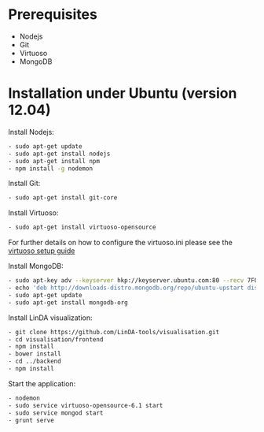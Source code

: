 Prerequisites
=============

- Nodejs
- Git
- Virtuoso
- MongoDB

Installation under Ubuntu (version 12.04)
=======================================

Install Nodejs:
```sh
- sudo apt-get update
- sudo apt-get install nodejs
- sudo apt-get install npm
- npm install -g nodemon
```
Install Git:
```sh
- sudo apt-get install git-core
```
Install Virtuoso:
```sh
- sudo apt-get install virtuoso-opensource
```
For further details on how to configure the virtuoso.ini please see the [virtuoso setup guide](http://virtuoso.openlinksw.com/dataspace/doc/dav/wiki/Main/VOSUbuntuNotes)  

Install MongoDB: 
```sh
- sudo apt-key adv --keyserver hkp://keyserver.ubuntu.com:80 --recv 7F0CEB10
- echo 'deb http://downloads-distro.mongodb.org/repo/ubuntu-upstart dist 10gen' | sudo tee /etc/apt/sources.list.d/mongodb.list
- sudo apt-get update
- sudo apt-get install mongodb-org
```

Install LinDA visualization:
```sh
- git clone https://github.com/LinDA-tools/visualisation.git
- cd visualisation/frontend
- npm install 
- bower install
- cd ../backend
- npm install
```

Start the application:
```sh
- nodemon
- sudo service virtuoso-opensource-6.1 start
- sudo service mongod start
- grunt serve
```
